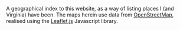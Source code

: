 A geographical index to this website, as a way of listing places
I (and Virginia) have been. The maps herein use data from
[OpenStreetMap](https://www.openstreetmap.org/), realised using the
[Leaflet.js](https://leafletjs.com/) Javascript library.

<script src="https://unpkg.com/leaflet@1.5.1/dist/leaflet.js"
          integrity="sha512-GffPMF3RvMeYyc1LWMHtK8EbPv0iNZ8/oTtHPx9/cc2ILxQ+u905qIwdpULaqDkyBKgOaB57QTMg7ztg8Jm2Og=="
          crossorigin=""></script>    <div id="map" class="map"></div>
  <script>
    var map = L.map('map').setView([-5.214,-14.062],1);
    L.tileLayer( 'https://{s}.tile.openstreetmap.org/{z}/{x}/{y}.png', {
       attribution: '&copy; <a href="https://www.openstreetmap.org/copyright">OpenStreetMap</a> contributors',
       detectRetina:true
    }).addTo(map);
    var marker = L.marker( [-44.9416876,168.8358624]).addTo( map);
  marker.bindPopup('Arrowtown');
  var marker = L.marker( [-44.9923868,168.938739]).addTo( map);
  marker.bindPopup('Cardrona Pass');
  var marker = L.marker( [-44.8959434,168.0807425]).addTo( map);
  marker.bindPopup('Cascade Creek');
  var marker = L.marker( [-46.6614691,169.1081446]).addTo( map);
  marker.bindPopup('Curio Bay');
  var marker = L.marker( [-45.8787605,170.5027976]).addTo( map);
  marker.bindPopup('Dunedin');
  var marker = L.marker( [-43.4644799,170.0175878]).addTo( map);
  marker.bindPopup('Fox Glacier');
  var marker = L.marker( [-43.3873293,170.1832884]).addTo( map);
  marker.bindPopup('Franz Josef Glacier');
  var marker = L.marker( [-44.1,169.35]).addTo( map);
  marker.bindPopup('Haast Pass');
  var marker = L.marker( [-43.715752,169.225502]).addTo( map);
  marker.bindPopup('Knights Point');
  var marker = L.marker( [-43.2300399,171.7159871]).addTo( map);
  marker.bindPopup('Kura Tawhiti');
  var marker = L.marker( [-37.8108803,175.7764607]).addTo( map);
  marker.bindPopup('Matamata');
  var marker = L.marker( [-44.6414024,167.8973801]).addTo( map);
  marker.bindPopup('Milford Sound');
  var marker = L.marker( [-44.8172888,167.7847842]).addTo( map);
  marker.bindPopup('Mirror Lake');
  var marker = L.marker( [-36.8812605,174.7493313]).addTo( map);
  marker.bindPopup('Mount Eden Auckland');
  var marker = L.marker( [-36.8327358,174.4243151]).addTo( map);
  marker.bindPopup('Muriwai Gannet Colony');
  var marker = L.marker( [-46.4452711,169.8092228]).addTo( map);
  marker.bindPopup('Nugget Point');
  var marker = L.marker( [-45.8666667,170.6666667]).addTo( map);
  marker.bindPopup('Otago Peninsula');
  var marker = L.marker( [-46.6491468,169.1171787]).addTo( map);
  marker.bindPopup('Porpoise Bay');
  var marker = L.marker( [-42.1084146,171.3363126]).addTo( map);
  marker.bindPopup('Punakaiki');
  var marker = L.marker( [-44.696992,169.161698]).addTo( map);
  marker.bindPopup('Puzzling World');
  var marker = L.marker( [-43.7594038,169.1494901]).addTo( map);
  marker.bindPopup('Ship Creek');
  var marker = L.marker( [-46.9580693,167.8078432]).addTo( map);
  marker.bindPopup('Stewart Island');
  var marker = L.marker( [-45.7828398,170.7332869]).addTo( map);
  marker.bindPopup('Taiaroa Head');
  var marker = L.marker( [-46.5849372,169.4188534]).addTo( map);
  marker.bindPopup('Tautuku Estuary');
  var marker = L.marker( [-38.163513,176.250529]).addTo( map);
  marker.bindPopup('Te Puia');
  var marker = L.marker( [-44.7214297,167.9508305]).addTo( map);
  marker.bindPopup('The Chasm');
  var marker = L.marker( [-46.9318318,168.1253399]).addTo( map);
  marker.bindPopup('Ulva Island');
  var marker = L.marker( [-38.2615305,175.1145451]).addTo( map);
  marker.bindPopup('Waitomo');
  var marker = L.marker( [-36.6012403,174.8893617]).addTo( map);
  marker.bindPopup('Tiritiri Matangi Island');
  var marker = L.marker( [-39.0660659,175.6668381]).addTo( map);
  marker.bindPopup('Tongariro Alpine Crossing');
  var marker = L.marker( [-39.1673353,175.4807568]).addTo( map);
  marker.bindPopup('Discovery Lodge Tongariro');
  var marker = L.marker( [-38.285254,176.386259]).addTo( map);
  marker.bindPopup('Waimangu Volcanic Valley');
  var marker = L.marker( [-37.522567,177.1796793]).addTo( map);
  marker.bindPopup('White Island');
  var marker = L.marker( [-37.9497833,177.0019723]).addTo( map);
  marker.bindPopup('White Island Rendezvous Motel');
  var marker = L.marker( [-36.8287083,175.7906293]).addTo( map);
  marker.bindPopup('Cathedral Cove');
  var marker = L.marker( [-37.90852,175.329699]).addTo( map);
  marker.bindPopup('Tree Church');
  var marker = L.marker( [-38.260783,175.1035985]).addTo( map);
  marker.bindPopup('Waitomo Glowworm Caves');
  var marker = L.marker( [-38.2680529,175.0785166]).addTo( map);
  marker.bindPopup('Ruakuri Cave');
  var marker = L.marker( [-38.260658,175.110435]).addTo( map);
  marker.bindPopup('Waitomo Caves Guest Lodge');
  var marker = L.marker( [-38.260398,175.110483]).addTo( map);
  marker.bindPopup('HUHU Cafe');
  var marker = L.marker( [-37.8720905,175.6829096]).addTo( map);
  marker.bindPopup('Shires Rests Rest');
  var marker = L.marker( [-37.8577046,175.6807567]).addTo( map);
  marker.bindPopup('Hobbiton Village');
  var marker = L.marker( [-38.133542,176.250697]).addTo( map);
  marker.bindPopup('Regent of Rotorua');
  var marker = L.marker( [-38.358256,176.3689844]).addTo( map);
  marker.bindPopup('Wai-O-Tapu');
  var marker = L.marker( [-41.2794019,174.7746699]).addTo( map);
  marker.bindPopup('Bolton Hotel Wellington');
  var marker = L.marker( [-41.305862,174.8234761]).addTo( map);
  marker.bindPopup('Weta Workshop');
  var marker = L.marker( [-41.2901575,174.7534936]).addTo( map);
  marker.bindPopup('ZEALANDIA Ecosanctuary');
  var marker = L.marker( [-41.2823079,174.7674514]).addTo( map);
  marker.bindPopup('Wellington Botanic Garden');
  var marker = L.marker( [-41.2904563,174.7820894]).addTo( map);
  marker.bindPopup('Museum of New Zealand Te Papa Tongarewa');
  var marker = L.marker( [-36.9079483,174.6860723]).addTo( map);
  marker.bindPopup('LynnMall');
  var marker = L.marker( [-36.9468718,174.6066123]).addTo( map);
  marker.bindPopup('Arataki Visitor Centre');
  var marker = L.marker( [-36.9879115,174.4730589]).addTo( map);
  marker.bindPopup('Karekare Beach');
  var marker = L.marker( [-36.7328052,174.7535809]).addTo( map);
  marker.bindPopup('Murrays Bay Beach');
  var marker = L.marker( [-36.9128568,174.7151695]).addTo( map);
  marker.bindPopup('Blockhouse Bay Community Church');
  var marker = L.marker( [28.385233,-81.563874]).addTo( map);
  marker.bindPopup('Disneyworld');
  var marker = L.marker( [37.6359544,-112.8450248]).addTo( map);
  marker.bindPopup('Cedar Breaks');
  var marker = L.marker( [37.2982022,-113.0263005]).addTo( map);
  marker.bindPopup('Zion National Park');
  var marker = L.marker( [37.5930377,-112.1870895]).addTo( map);
  marker.bindPopup('Bryce Canyon');
  var marker = L.marker( [29.9772962,31.1324955]).addTo( map);
  marker.bindPopup('Giza Necropolis');
  var marker = L.marker( [29.9752687,31.1375674]).addTo( map);
  marker.bindPopup('Great Sphinx of Giza');
  var marker = L.marker( [51.6915836,4.98294639999995]).addTo( map);
  marker.bindPopup('Capelle');
  var marker = L.marker( [34.7720133,32.4297369]).addTo( map);
  marker.bindPopup('Paphos');
  var marker = L.marker( [36.0918486,28.0856654]).addTo( map);
  marker.bindPopup('Lindos');
  var marker = L.marker( [37.9409487,27.3414703999999]).addTo( map);
  marker.bindPopup('Ephesus');
  var marker = L.marker( [37.9528691,27.3675619000001]).addTo( map);
  marker.bindPopup('Basilica Of Saint John');
  var marker = L.marker( [37.9666667,23.7333333]).addTo( map);
  marker.bindPopup('Acropolis Athens');
  var marker = L.marker( [59.5676617,25.7810188]).addTo( map);
  marker.bindPopup('Lahemaa National Park');
  var marker = L.marker( [59.4707697,25.6371589]).addTo( map);
  marker.bindPopup('Viru Bog');
  var marker = L.marker( [59.8863041,29.9085976]).addTo( map);
  marker.bindPopup('Peterhof');
  var marker = L.marker( [59.9398317,30.3145597]).addTo( map);
  marker.bindPopup('State Hermitage Museum');
  var marker = L.marker( [59.9401,30.3289]).addTo( map);
  marker.bindPopup('Church of the Spilled Blood');
  var marker = L.marker( [54.4390642,13.5747259]).addTo( map);
  marker.bindPopup('Prora');
  var marker = L.marker( [56.1991809,10.6738776]).addTo( map);
  marker.bindPopup('Fregatten Jylland');
  var marker = L.marker( [37.7394207,-25.6686725]).addTo( map);
  marker.bindPopup('Ponta Delgada');
  var marker = L.marker( [38.5348447,-28.6299812]).addTo( map);
  marker.bindPopup('Horta');
  var marker = L.marker( [32.6669328,-16.9240554]).addTo( map);
  marker.bindPopup('Funchal');
  var marker = L.marker( [28.1235459,-15.4362573999999]).addTo( map);
  marker.bindPopup('Las Palmas de Gran Canaria');
  var marker = L.marker( [38.7222524,-9.13933659999998]).addTo( map);
  marker.bindPopup('Lisbon');
  var marker = L.marker( [42.2405989,-8.72072679999997]).addTo( map);
  marker.bindPopup('Vigo');
  var marker = L.marker( [50.9412784,6.95828140000003]).addTo( map);
  marker.bindPopup('Cologne Cathedral');
  var marker = L.marker( [50.3569429,7.58899589999999]).addTo( map);
  marker.bindPopup('Koblenz');
  var marker = L.marker( [49.9821443,7.93011239999998]).addTo( map);
  marker.bindPopup('Rudesheim');
  var marker = L.marker( [50.5418199,7.11977000000002]).addTo( map);
  marker.bindPopup('Ahrweiler');
  var marker = L.marker( [51.0028656,5.70723899999996]).addTo( map);
  marker.bindPopup('Maasmechelen Village');
  var marker = L.marker( [36.5270612,-6.28859620000003]).addTo( map);
  marker.bindPopup('Cadiz');
  var marker = L.marker( [39.6249838,19.9223461]).addTo( map);
  marker.bindPopup('Corfu');
  var marker = L.marker( [42.6506606,18.0944238]).addTo( map);
  marker.bindPopup('Dubrovnik');
  var marker = L.marker( [36.140751,-5.35358500000007]).addTo( map);
  marker.bindPopup('Gibraltar');
  var marker = L.marker( [35.888093,14.4068357]).addTo( map);
  marker.bindPopup('Mdina');
  var marker = L.marker( [35.9148964,14.4441529000001]).addTo( map);
  marker.bindPopup('Palazzo Parisio');
  var marker = L.marker( [37.751005,14.9934349]).addTo( map);
  marker.bindPopup('Mount Etna');
  var marker = L.marker( [45.4408474,12.3155151]).addTo( map);
  marker.bindPopup('Venice');
  var marker = L.marker( [41.4144948,2.15269450000005]).addTo( map);
  marker.bindPopup('Park Guell');
  var marker = L.marker( [41.4036299,2.17435580000006]).addTo( map);
  marker.bindPopup('Sagrada Familia');
  var marker = L.marker( [36.252034,-5.9667359]).addTo( map);
  marker.bindPopup('Vejer de la Frontera');
  var marker = L.marker( [36.1886033,-6.0321884]).addTo( map);
  marker.bindPopup('Cape Trafalgar');
  var marker = L.marker( [39.2238411,9.12166130000003]).addTo( map);
  marker.bindPopup('Cagliari');
  var marker = L.marker( [35.8893874,-5.32134550000001]).addTo( map);
  marker.bindPopup('Ceuta');
  var marker = L.marker( [42.7781867,10.1927389]).addTo( map);
  marker.bindPopup('Elba');
  var marker = L.marker( [38.1937335,15.5542057]).addTo( map);
  marker.bindPopup('Messina');
  var marker = L.marker( [44.1024504,9.8240826]).addTo( map);
  marker.bindPopup('La Spezia');
  var marker = L.marker( [40.8061435,14.3473721]).addTo( map);
  marker.bindPopup('Herculaneum');
  var marker = L.marker( [43.529742,5.44742700000006]).addTo( map);
  marker.bindPopup('Aix en Provence');
  var marker = L.marker( [52.0013998,4.36695169999996]).addTo( map);
  marker.bindPopup('Royal Delft');
  var marker = L.marker( [59.931685,30.295709]).addTo( map);
  marker.bindPopup('Pushkin Art Gallery');
  var marker = L.marker( [59.9347205,30.3428812]).addTo( map);
  marker.bindPopup('Faberge Museum');
  var marker = L.marker( [59.716123,30.3956531]).addTo( map);
  marker.bindPopup('Catherine Palace');
  var marker = L.marker( [59.933905,30.3064850000001]).addTo( map);
  marker.bindPopup('St. Isaacs Cathedrals Cathedral');
  var marker = L.marker( [59.4425579,24.7495473]).addTo( map);
  marker.bindPopup('Paks Margareeta');
  var marker = L.marker( [54.170342,12.0784438000001]).addTo( map);
  marker.bindPopup('Warnemunde');
  var marker = L.marker( [49.0753898,1.53370219999999]).addTo( map);
  marker.bindPopup('Fondation Monet in Giverny');
  var marker = L.marker( [1.2948829,103.8544791]).addTo( map);
  marker.bindPopup('Raffles Hotel');
  var marker = L.marker( [1.2858085,103.8460908]).addTo( map);
  marker.bindPopup('ParkRoyal on Pickering');
  var marker = L.marker( [1.2815683,103.8636132]).addTo( map);
  marker.bindPopup('Gardens by the Bay');
  var marker = L.marker( [35.661273,128.960278]).addTo( map);
  marker.bindPopup('Unmunsa');
  var marker = L.marker( [35.0967055,129.0304885]).addTo( map);
  marker.bindPopup('Jagalchi Market');
  var marker = L.marker( [35.1012187,129.032321]).addTo( map);
  marker.bindPopup('Busan Tower');
  var marker = L.marker( [35.1569665,129.0560965]).addTo( map);
  marker.bindPopup('Lotte Department Store Busan');
  var marker = L.marker( [37.2584488,127.1170034]).addTo( map);
  marker.bindPopup('Korean Folk Village');
  var marker = L.marker( [36.51715,127.816779]).addTo( map);
  marker.bindPopup('Songnisan National Park');
  var marker = L.marker( [35.8577179,128.6253193]).addTo( map);
  marker.bindPopup('Daegu Grand Hotel');
  var marker = L.marker( [37.3613089,126.9388145]).addTo( map);
  marker.bindPopup('Sanbon-ro');
  var marker = L.marker( [35.8346828,129.2190631]).addTo( map);
  marker.bindPopup('Cheomseongdae');
  var marker = L.marker( [35.8387356,129.2103867]).addTo( map);
  marker.bindPopup('Cheonmachong');
  var marker = L.marker( [35.7900971,129.3320924]).addTo( map);
  marker.bindPopup('Bulguksa');
  var marker = L.marker( [35.8446642,129.285081]).addTo( map);
  marker.bindPopup('Commodore Hotel Gyeongju');
  var marker = L.marker( [35.8293965,129.2279056]).addTo( map);
  marker.bindPopup('Gyeongju National Museum');
  var marker = L.marker( [35.7950858,129.3496981]).addTo( map);
  marker.bindPopup('Seokguram');
  var marker = L.marker( [35.4912073,129.4453872]).addTo( map);
  marker.bindPopup('Daewang-Am');
  var marker = L.marker( [35.985168,129.5577999]).addTo( map);
  marker.bindPopup('Guryongpo');
  var marker = L.marker( [36.0767825,129.5677374]).addTo( map);
  marker.bindPopup('Homigot Sunrise Square');
  var marker = L.marker( [35.845475,129.2163083]).addTo( map);
  marker.bindPopup('Gyeongju Seongdong Market');
  var marker = L.marker( [37.5730642,126.9833239]).addTo( map);
  marker.bindPopup('Aventree Hotel');
  var marker = L.marker( [37.5238506,126.9804702]).addTo( map);
  marker.bindPopup('National Museum of Korea');
  var marker = L.marker( [37.5511694,126.9882266]).addTo( map);
  marker.bindPopup('Seoul Tower');
  var marker = L.marker( [37.5793982,126.9910617]).addTo( map);
  marker.bindPopup('Changdeokgung Palace');
  var marker = L.marker( [37.5701527,126.9993404]).addTo( map);
  marker.bindPopup('Gwangjang Market');
  var marker = L.marker( [37.5707717,126.9835203]).addTo( map);
  marker.bindPopup('Jongno Tower');
  var marker = L.marker( [1.373333,32.2902750000001]).addTo( map);
  marker.bindPopup('Uganda');
  var marker = L.marker( [52.25889,1.62671499999999]).addTo( map);
  marker.bindPopup('Dunwich Heath');
  var marker = L.marker( [52.0944505,1.3407962]).addTo( map);
  marker.bindPopup('Sutton Hoo');
  var marker = L.marker( [53.0903012,-1.48666930000002]).addTo( map);
  marker.bindPopup('Crich Tramway Museum');
  var marker = L.marker( [53.24997,-1.9251782]).addTo( map);
  marker.bindPopup('Pooles Caverns Cavern');
  var marker = L.marker( [52.4227875,-1.56006709999997]).addTo( map);
  marker.bindPopup('Allesley Hotel');
  var marker = L.marker( [50.768035,0.290472000000022]).addTo( map);
  marker.bindPopup('Eastbourne');
  var marker = L.marker( [50.8702576,0.3456218]).addTo( map);
  marker.bindPopup('Herstmonceux Observatory');
  var marker = L.marker( [54.354267,-3.00028999999995]).addTo( map);
  marker.bindPopup('Grizedale Forest');
  var marker = L.marker( [54.4488337,-2.98199950000003]).addTo( map);
  marker.bindPopup('Rydal Mount');
  var marker = L.marker( [54.602824,-3.09840199999996]).addTo( map);
  marker.bindPopup('Castlerigg Stone Circle');
  var marker = L.marker( [51.6442753,0.050617099999954]).addTo( map);
  marker.bindPopup('Loughton Baptist Church');
  var marker = L.marker( [54.343243,-3.07162659999995]).addTo( map);
  marker.bindPopup('Coniston Water');
  var marker = L.marker( [51.3318849,0.0287677000000031]).addTo( map);
  marker.bindPopup('Biggin Hill');
  var marker = L.marker( [52.826846,0.65781579999998]).addTo( map);
  marker.bindPopup('Houghton Hall');
  var marker = L.marker( [51.2797971,1.08279979999998]).addTo( map);
  marker.bindPopup('Canterbury Cathedral');
  var marker = L.marker( [51.2489896,0.630464899999993]).addTo( map);
  marker.bindPopup('Leeds Castle');
  var marker = L.marker( [51.128771,1.32339100000002]).addTo( map);
  marker.bindPopup('Dover Castle');
  var marker = L.marker( [51.1344689,1.35730280000007]).addTo( map);
  marker.bindPopup('White Cliffs of Dover');
  var marker = L.marker( [52.8296856,0.512488899999994]).addTo( map);
  marker.bindPopup('Sandringham');
  var marker = L.marker( [52.8710396,0.94048650000002]).addTo( map);
  marker.bindPopup('Thursford Collection');
  var marker = L.marker( [52.811731,1.23164700000007]).addTo( map);
  marker.bindPopup('Blickling Estate');
  var marker = L.marker( [52.949851,0.803676999999993]).addTo( map);
  marker.bindPopup('Holkham Hall');
  var marker = L.marker( [52.9144158,1.27724820000003]).addTo( map);
  marker.bindPopup('Felbrigg Hall');
  var marker = L.marker( [52.8959389,0.875399099999981]).addTo( map);
  marker.bindPopup('Little Walsingham');
  var marker = L.marker( [52.9666526,0.961510299999986]).addTo( map);
  marker.bindPopup('Blakeney Point');
  var marker = L.marker( [52.742053,0.409890000000019]).addTo( map);
  marker.bindPopup('Caithness Crystal Kings Lynn');
  var marker = L.marker( [51.4638338,-0.650027499999965]).addTo( map);
  marker.bindPopup('Legoland Windsor');
  var marker = L.marker( [51.483894,-0.604402700000037]).addTo( map);
  marker.bindPopup('Windsor Castle');
  var marker = L.marker( [51.4261436,-0.595096499999954]).addTo( map);
  marker.bindPopup('The Savill Garden');
  var marker = L.marker( [55.6691551,-1.80089450000003]).addTo( map);
  marker.bindPopup('Lindisfarne Abbey');
  var marker = L.marker( [50.750372,-1.26943099999994]).addTo( map);
  marker.bindPopup('Osborne House');
  var marker = L.marker( [50.65246,-1.42704800000001]).addTo( map);
  marker.bindPopup('Mottistone Manor');
  var marker = L.marker( [50.6626024,-1.58983950000004]).addTo( map);
  marker.bindPopup('The Needles');
  var marker = L.marker( [50.5895122,-1.22664810000003]).addTo( map);
  marker.bindPopup('Ventnor Botanic Garden');
  var marker = L.marker( [50.6730117,-1.15274539999996]).addTo( map);
  marker.bindPopup('Brading Roman Villa');
  var marker = L.marker( [50.659197,-1.14275900000007]).addTo( map);
  marker.bindPopup('Dinosaur Isle');
  var marker = L.marker( [50.7105509,-1.14075790000004]).addTo( map);
  marker.bindPopup('Waltzing Waters');
  var marker = L.marker( [53.9605467,-1.09636599999999]).addTo( map);
  marker.bindPopup('National Railway Museum York');
  var marker = L.marker( [53.9623292,-1.08192050000002]).addTo( map);
  marker.bindPopup('York Minster');
  var marker = L.marker( [53.1137985,-1.55287279999993]).addTo( map);
  marker.bindPopup('Willersley Castle');
  var marker = L.marker( [53.1126478,-1.5619236]).addTo( map);
  marker.bindPopup('Masson Mills');
  var marker = L.marker( [53.2275433,-1.61142740000003]).addTo( map);
  marker.bindPopup('Chatsworth House');
  var marker = L.marker( [52.9593247,-1.53696160000004]).addTo( map);
  marker.bindPopup('Kedleston Hall');
  var marker = L.marker( [53.193965,-1.64959299999998]).addTo( map);
  marker.bindPopup('Haddon Hall');
  var marker = L.marker( [53.129376,-2.16230599999994]).addTo( map);
  marker.bindPopup('Biddulph Grange Garden');
  var marker = L.marker( [53.1271607,-2.25174659999993]).addTo( map);
  marker.bindPopup('Little Moreton Hall');
  var marker = L.marker( [55.525063,-5.07310860000007]).addTo( map);
  marker.bindPopup('Holy Isle');
  var marker = L.marker( [52.254867,0.103711999999973]).addTo( map);
  marker.bindPopup('Histon');
  var marker = L.marker( [52.5238629,-0.39647089999994]).addTo( map);
  marker.bindPopup('Elton Hall');
  var marker = L.marker( [51.7999835,-2.55191690000004]).addTo( map);
  marker.bindPopup('Forest of Dean');
  var marker = L.marker( [51.8463095,-2.64627940000003]).addTo( map);
  marker.bindPopup('Symonds Yat');
  var marker = L.marker( [51.771064,-2.614327]).addTo( map);
  marker.bindPopup('Clearwell Caves');
  var marker = L.marker( [51.8270628,-3.10269010000002]).addTo( map);
  marker.bindPopup('Monmouth and Brecon canal');
  var marker = L.marker( [52.6221139,1.30915329999993]).addTo( map);
  marker.bindPopup('Carrow Road');
  var marker = L.marker( [52.6287796,1.29631900000004]).addTo( map);
  marker.bindPopup('Norwich Castle');
  var marker = L.marker( [52.6301269,1.29514549999999]).addTo( map);
  marker.bindPopup('Bridewell Museum');
  var marker = L.marker( [52.6307068,1.29248080000002]).addTo( map);
  marker.bindPopup('Strangers Hall Hall');
  var marker = L.marker( [52.6318974,1.30118259999995]).addTo( map);
  marker.bindPopup('Norwich Cathedral');
  var marker = L.marker( [52.63112,1.29571169999997]).addTo( map);
  marker.bindPopup('St. Andrews Hall Norwich');
  var marker = L.marker( [52.4443634,1.43344769999999]).addTo( map);
  marker.bindPopup('Quiet Waters');
  var marker = L.marker( [52.2365077,0.244010300000014]).addTo( map);
  marker.bindPopup('Anglesey Abbey');
  var marker = L.marker( [51.848186,1.26773600000001]).addTo( map);
  marker.bindPopup('Walton-on-the-Naze');
  var marker = L.marker( [52.255324,0.102640500000007]).addTo( map);
  marker.bindPopup('St Andrews Church Histon');
  var marker = L.marker( [52.1247757,-0.886416999999938]).addTo( map);
  marker.bindPopup('Grand Union Canal');
  var marker = L.marker( [51.178882,-1.82621500000005]).addTo( map);
  marker.bindPopup('Stonehenge');
  var marker = L.marker( [51.1886251,-2.2630077]).addTo( map);
  marker.bindPopup('Longleat');
  var marker = L.marker( [51.4289196,-1.85489080000002]).addTo( map);
  marker.bindPopup('Avebury Stone Circle');
  var marker = L.marker( [52.4620037,-0.556600099999969]).addTo( map);
  marker.bindPopup('Lyveden New Bield');
  var marker = L.marker( [52.5269435,0.278716199999963]).addTo( map);
  marker.bindPopup('WWT Welney');
  var marker = L.marker( [50.685705,-3.23926000000006]).addTo( map);
  marker.bindPopup('Sidholme Hotel');
  var marker = L.marker( [50.7912881,-3.45788779999998]).addTo( map);
  marker.bindPopup('Killerton House');
  var marker = L.marker( [50.664164,-3.31032800000003]).addTo( map);
  marker.bindPopup('Bicton Gardens');
  var marker = L.marker( [50.630998,-3.32021399999996]).addTo( map);
  marker.bindPopup('Budleigh Salterton');
  var marker = L.marker( [50.8428677,-2.91116]).addTo( map);
  marker.bindPopup('Forde Abbey');
  var marker = L.marker( [50.7050832,-3.06779470000004]).addTo( map);
  marker.bindPopup('Seaton Tramway');
  var marker = L.marker( [50.3818977,-3.587805]).addTo( map);
  marker.bindPopup('National Trust - Greenway');
  var marker = L.marker( [50.4677195,-3.50265460000003]).addTo( map);
  marker.bindPopup('Kents Cavern Prehistoric Caves');
  var marker = L.marker( [50.482835,-3.52076599999998]).addTo( map);
  marker.bindPopup('Babbacombe Model Village');
  var marker = L.marker( [52.190746,-1.73192300000005]).addTo( map);
  marker.bindPopup('Anne Hathaways cottages cottage');
  var marker = L.marker( [52.3482086,-1.59210729999995]).addTo( map);
  marker.bindPopup('Kenilworth Castle');
  var marker = L.marker( [52.3479118,-1.74669740000002]).addTo( map);
  marker.bindPopup('Packwood House');
  var marker = L.marker( [52.3409501,-1.70852020000007]).addTo( map);
  marker.bindPopup('Baddesley Clinton');
  var marker = L.marker( [52.1945983,-1.70488150000006]).addTo( map);
  marker.bindPopup('Stratford-upon-Avon Baptist Church');
  var marker = L.marker( [52.2436808,-1.87931930000002]).addTo( map);
  marker.bindPopup('Coughton Court');
  var marker = L.marker( [52.198,-1.89599999999996]).addTo( map);
  marker.bindPopup('Ragley Hall');
  var marker = L.marker( [52.3343426,0.22426710000002]).addTo( map);
  marker.bindPopup('Stretham Old Engine');
  var marker = L.marker( [52.4768698,0.676311599999963]).addTo( map);
  marker.bindPopup('Grimes Gravess Graves');
  var marker = L.marker( [52.4983844,0.988335300000017]).addTo( map);
  marker.bindPopup('Peter Beales Roses');
  var marker = L.marker( [52.58854,0.605031000000054]).addTo( map);
  marker.bindPopup('Gooderstone Water Gardens');
  var marker = L.marker( [52.5810368,0.570369199999959]).addTo( map);
  marker.bindPopup('Oxburgh Hall');
  var marker = L.marker( [52.4462819,1.02538400000003]).addTo( map);
  marker.bindPopup('Banham Zoo');
  var marker = L.marker( [52.4129961,0.750547900000015]).addTo( map);
  marker.bindPopup('Dads Army Museum');
  var marker = L.marker( [51.1137696,1.3145346]).addTo( map);
  marker.bindPopup('Dover Cruise Terminal 1');
  var marker = L.marker( [50.9266979,-1.32329019999997]).addTo( map);
  marker.bindPopup('Holiday Inn Express Southampton');
  var marker = L.marker( [51.0398988,-1.53324350000003]).addTo( map);
  marker.bindPopup('Mottisfont');
  var marker = L.marker( [51.381072,-2.35961900000007]).addTo( map);
  marker.bindPopup('The Roman Baths');
  var marker = L.marker( [51.384053,-2.36298599999998]).addTo( map);
  marker.bindPopup('The Jane Austen Centre');
  var marker = L.marker( [51.3866274,-2.36708499999997]).addTo( map);
  marker.bindPopup('The Royal Crescent');
  var marker = L.marker( [51.395142,-2.32059100000004]).addTo( map);
  marker.bindPopup('Bathampton');
  var marker = L.marker( [51.4801143,-2.37320769999997]).addTo( map);
  marker.bindPopup('Dyrham Park');
  var marker = L.marker( [53.0225742,-1.41421300000002]).addTo( map);
  marker.bindPopup('Denby Pottery Village');
  var marker = L.marker( [53.121576,-1.562861]).addTo( map);
  marker.bindPopup('Matlock Bath');
  var marker = L.marker( [53.1088642,-1.5554783]).addTo( map);
  marker.bindPopup('Cromford Mill');
  var marker = L.marker( [52.2049386,0.104233399999998]).addTo( map);
  marker.bindPopup('Robinson College');
  var marker = L.marker( [52.638278,1.55064300000004]).addTo( map);
  marker.bindPopup('Acle');
  var marker = L.marker( [52.687429,1.52051200000005]).addTo( map);
  marker.bindPopup('St. Benets Abbeys Abbey');
  var marker = L.marker( [52.7176517,1.50785680000001]).addTo( map);
  marker.bindPopup('Toad Hole Cottage Museum');
  var marker = L.marker( [52.638172,1.594877]).addTo( map);
  marker.bindPopup('Stokesby');
  var marker = L.marker( [52.6424935,-0.452531300000032]).addTo( map);
  marker.bindPopup('Burghley House');
  var marker = L.marker( [54.188739,-2.98260900000002]).addTo( map);
  marker.bindPopup('Holker Hall');
  var marker = L.marker( [54.3517112,-2.97057150000001]).addTo( map);
  marker.bindPopup('Hill Top Beatrix Potter House');
  var marker = L.marker( [54.2783179,-2.95591239999999]).addTo( map);
  marker.bindPopup('Lakes Aquarium');
  var marker = L.marker( [54.364703,-2.91962699999999]).addTo( map);
  marker.bindPopup('Bowness-on-Windermere');
  var marker = L.marker( [54.2587173,-2.9891394]).addTo( map);
  marker.bindPopup('Lakeland Motor Museum');
  var marker = L.marker( [54.1682664,-3.16338389999999]).addTo( map);
  marker.bindPopup('South Lakes Safari Zoo');
  var marker = L.marker( [54.18636,-3.10197600000004]).addTo( map);
  marker.bindPopup('Swarthmoor Hall');
  var marker = L.marker( [50.822998,-1.45364510000002]).addTo( map);
  marker.bindPopup('National Motor Museum, Beaulieu');
  var marker = L.marker( [51.28442,-2.81935199999998]).addTo( map);
  marker.bindPopup('Axbridge');
  var marker = L.marker( [51.2819341,-2.76574640000001]).addTo( map);
  marker.bindPopup('Goughs Caves Cave');
  var marker = L.marker( [51.2260953,-2.67265380000003]).addTo( map);
  marker.bindPopup('Wookey Hole Caves');
  var marker = L.marker( [50.800531,-1.10946590000003]).addTo( map);
  marker.bindPopup('Portsmouth Historic Dockyard');
  var marker = L.marker( [50.994361,-1.03771299999994]).addTo( map);
  marker.bindPopup('East Meon');
  var marker = L.marker( [51.0436058,-1.15070909999997]).addTo( map);
  marker.bindPopup('National Trust - Hinton Ampner');
  var marker = L.marker( [51.133093,-0.98900500000002]).addTo( map);
  marker.bindPopup('Jane Austens House Museums House Museum');
  var marker = L.marker( [51.0606892,-1.31315380000001]).addTo( map);
  marker.bindPopup('Winchester Cathedral');
  var marker = L.marker( [51.059373,-1.26533599999993]).addTo( map);
  marker.bindPopup('Winchester Science Museum');
  var marker = L.marker( [50.9910678,-1.28335849999996]).addTo( map);
  marker.bindPopup('Marwell Zoo');
  var marker = L.marker( [50.9524027,-0.891257600000017]).addTo( map);
  marker.bindPopup('Uppark House and Garden - National Trust');
  var marker = L.marker( [50.9430336,-0.977458699999943]).addTo( map);
  marker.bindPopup('Butser Ancient Farm');
  var marker = L.marker( [52.9349242,0.483348599999999]).addTo( map);
  marker.bindPopup('Hunstanton Sea Life');
  var marker = L.marker( [52.190801,-1.69950700000004]).addTo( map);
  marker.bindPopup('Swans Nest Hotels Nest Hotel');
  var marker = L.marker( [52.1895188,-1.70009709999999]).addTo( map);
  marker.bindPopup('Stratford Butterfly Farm');
  var marker = L.marker( [52.1914881,-1.70467610000003]).addTo( map);
  marker.bindPopup('The Fourteas');
  var marker = L.marker( [52.1931177,-1.70702819999997]).addTo( map);
  marker.bindPopup('Stratford MAD museum');
  var marker = L.marker( [50.903796,-1.27746500000001]).addTo( map);
  marker.bindPopup('Manor Farm Soton');
  var marker = L.marker( [51.6903287,-0.418059800000037]).addTo( map);
  marker.bindPopup('Warner Bros. Studio Tour London');
  var marker = L.marker( [51.002266,0.543548999999985]).addTo( map);
  marker.bindPopup('Bodiam Castle');
  var marker = L.marker( [50.9893081,0.379480699999931]).addTo( map);
  marker.bindPopup('Batemanss');
  var marker = L.marker( [51.1153408,0.582359099999962]).addTo( map);
  marker.bindPopup('Sissinghurst Castle Gardens');
  var marker = L.marker( [51.1182756,0.188899200000037]).addTo( map);
  marker.bindPopup('Groombridge Place');
  var marker = L.marker( [51.0928332,0.408233600000017]).addTo( map);
  marker.bindPopup('Scotney Castle - National Trust');
  var marker = L.marker( [51.113801,0.472084999999993]).addTo( map);
  marker.bindPopup('Goudhurst Inn');
  var marker = L.marker( [51.1085454,0.43996930000003]).addTo( map);
  marker.bindPopup('Green Cross Inn');
  var marker = L.marker( [51.1475239,0.328106899999966]).addTo( map);
  marker.bindPopup('Pembury Baptist Church');
  var marker = L.marker( [52.435578,1.65292590000001]).addTo( map);
  marker.bindPopup('Mutford');
  var marker = L.marker( [52.6003335,1.73648760000003]).addTo( map);
  marker.bindPopup('SEA LIFE Great Yarmouth');
  var marker = L.marker( [52.6017183,1.73130149999997]).addTo( map);
  marker.bindPopup('Time and Tide Museum of Great Yarmouth Life');
  var marker = L.marker( [52.4140061,1.70075250000002]).addTo( map);
  marker.bindPopup('Africa Alive!');
  var marker = L.marker( [52.0207851,0.220600999999988]).addTo( map);
  marker.bindPopup('Audley End House and Gardens');
  var marker = L.marker( [54.60807,-5.90997240000002]).addTo( map);
  marker.bindPopup('Titanic Belfast');
  var marker = L.marker( [51.898,-8.47399999999993]).addTo( map);
  marker.bindPopup('English Market Cork');
  var marker = L.marker( [53.3398848,-6.25334780000003]).addTo( map);
  marker.bindPopup('National Museum of Ireland - Natural History Museum');
  var marker = L.marker( [57.9818445,-3.94549729999994]).addTo( map);
  marker.bindPopup('Dunrobin Castle');
  var marker = L.marker( [49.4541677,-2.54970690000005]).addTo( map);
  marker.bindPopup('Saint Peter Port');
  var marker = L.marker( [56.6227813,-6.07230040000002]).addTo( map);
  marker.bindPopup('Tobermory');
  var marker = L.marker( [59.0014988,-3.2297777]).addTo( map);
  marker.bindPopup('Ring of Brodgar');
  var marker = L.marker( [59.0487479,-3.34170940000001]).addTo( map);
  marker.bindPopup('Skara Brae Prehistoric Village');
  var marker = L.marker( [57.4484436,-6.59006410000006]).addTo( map);
  marker.bindPopup('Dunvegan Castle');
  var marker = L.marker( [57.4321147,-6.57292649999999]).addTo( map);
  marker.bindPopup('Old School Restaurant');
  var marker = L.marker( [57.6107719,-6.17190479999999]).addTo( map);
  marker.bindPopup('Kilt Rock');
  var marker = L.marker( [57.4235356,-6.18948669999997]).addTo( map);
  marker.bindPopup('The Roses B&B');
  var marker = L.marker( [49.9465289,-6.33296369999994]).addTo( map);
  marker.bindPopup('Tresco Abbey Garden');
  var marker = L.marker( [52.6057511,1.73713529999998]).addTo( map);
  marker.bindPopup('Pirates Cove Adventure Golf');
  var marker = L.marker( [52.598591,1.73622369999998]).addTo( map);
  marker.bindPopup('Merrivale Model Village');
  var marker = L.marker( [52.5772838,1.72654060000002]).addTo( map);
  marker.bindPopup('Gorleston Baptist Church');
  var marker = L.marker( [52.5207063,1.6729186]).addTo( map);
  marker.bindPopup('Somerleyton Hall');
  var marker = L.marker( [51.9021458,0.201252000000068]).addTo( map);
  marker.bindPopup('Mountfitchet Castle');
  var marker = L.marker( [54.290612,-1.98426599999993]).addTo( map);
  marker.bindPopup('Aysgarth Falls Hotel');
  var marker = L.marker( [54.2664072,-1.74220300000002]).addTo( map);
  marker.bindPopup('Jervaulx Abbey & Tearoom');
  var marker = L.marker( [54.3018483,-2.2003555]).addTo( map);
  marker.bindPopup('Wensleydale Creamery');
  var marker = L.marker( [54.1655977,-2.44170919999999]).addTo( map);
  marker.bindPopup('White Scar Cave');
  var marker = L.marker( [54.2102334,-2.37009039999998]).addTo( map);
  marker.bindPopup('Ribblehead Viaduct');
  var marker = L.marker( [54.404127,-1.73802000000001]).addTo( map);
  marker.bindPopup('Richmond Georgian Theatre');
  var marker = L.marker( [54.304568,-2.19237899999996]).addTo( map);
  marker.bindPopup('Dales Countryside Museum');
  var marker = L.marker( [54.3221452,-1.94953510000005]).addTo( map);
  marker.bindPopup('Bolton Castle');
  var marker = L.marker( [54.284083,-1.80683920000001]).addTo( map);
  marker.bindPopup('Middleham Castle');
  var marker = L.marker( [50.7329456,-2.45591739999998]).addTo( map);
  marker.bindPopup('Charminster St Marys Churchs Church');
  var marker = L.marker( [50.622448,-2.16875000000005]).addTo( map);
  marker.bindPopup('Tyneham');
  var marker = L.marker( [50.6384021,-2.05771329999993]).addTo( map);
  marker.bindPopup('Corfe Castle');
  var marker = L.marker( [50.7094537,-2.43810150000002]).addTo( map);
  marker.bindPopup('Brewery Square Dorchester');
  var marker = L.marker( [50.7155199,-2.43286990000001]).addTo( map);
  marker.bindPopup('Dorset Teddy Bear Museum');
  var marker = L.marker( [50.714914,-2.4341167]).addTo( map);
  marker.bindPopup('The Dinosaur Museum');
  var marker = L.marker( [50.7155199,-2.43286990000001]).addTo( map);
  marker.bindPopup('Terracotta Warrior Museum');
  var marker = L.marker( [50.7150891,-2.43969149999998]).addTo( map);
  marker.bindPopup('The Tutankhamun Exhibition');
  var marker = L.marker( [50.717268,-2.44109900000001]).addTo( map);
  marker.bindPopup('Roman Town House');
  var marker = L.marker( [50.7240025,-2.44348360000004]).addTo( map);
  marker.bindPopup('The Sun Inn');
  var marker = L.marker( [50.695886,-2.46956599999999]).addTo( map);
  marker.bindPopup('Maiden Castle');
  var marker = L.marker( [50.7476283,-2.32654160000004]).addTo( map);
  marker.bindPopup('Athelhampton House and Gardens');
  var marker = L.marker( [50.6976002,-2.21715589999997]).addTo( map);
  marker.bindPopup('Monkey World - Ape Rescue Centre');
  var marker = L.marker( [50.6951871,-2.24196810000001]).addTo( map);
  marker.bindPopup('The Tank Museum');
  var marker = L.marker( [50.7314505,-2.38630349999994]).addTo( map);
  marker.bindPopup('National Trust Hardys Cottages Cottage');
  var marker = L.marker( [50.7081396,-2.41998739999997]).addTo( map);
  marker.bindPopup('Max Gate');
  var marker = L.marker( [52.49879,-0.982143700000051]).addTo( map);
  marker.bindPopup('Foxton Locks');
  var marker = L.marker( [52.5283098,-0.82443539999997]).addTo( map);
  marker.bindPopup('Nevill Arms Inn - Restaurant & Accommodation');
  var marker = L.marker( [53.3395154,-6.27147669999999]).addTo( map);
  marker.bindPopup('St Patricks Cathedrals Cathedral');
  var marker = L.marker( [53.3473053,-6.26068620000001]).addTo( map);
  marker.bindPopup('Arlington Hotel');
  var marker = L.marker( [52.2435879,0.109668800000009]).addTo( map);
  marker.bindPopup('Regus - Cambridge Vision Park');
  var marker = L.marker( [52.2222647,0.0936804000000393]).addTo( map);
  marker.bindPopup('Beefeater Travellers Rest - Cambridge');
  var marker = L.marker( [52.2515323,0.106169700000009]).addTo( map);
  marker.bindPopup('The Boot');
  var marker = L.marker( [52.2580204,0.198258200000055]).addTo( map);
  marker.bindPopup('The Bridge, Clayhithe');
  var marker = L.marker( [52.2245086,0.0940918999999667]).addTo( map);
  marker.bindPopup('Hotel Felix');
  var marker = L.marker( [52.2425867,0.0814947000000075]).addTo( map);
  marker.bindPopup('Old Crown Girton');
  var marker = L.marker( [52.2514557,0.108269800000016]).addTo( map);
  marker.bindPopup('The Phoenix Bar & Restaurant');
  var marker = L.marker( [52.3921206,-0.74614059999999]).addTo( map);
  marker.bindPopup('Trading Post Kettering');
  var marker = L.marker( [57.6486111,10.4066667]).addTo( map);
  marker.bindPopup('R&aring;jberg Mile');
  var marker = L.marker( [57.7387651,10.6337889]).addTo( map);
  marker.bindPopup('Skagen Peninsula');
  var marker = L.marker( [57.078249,9.91007289999993]).addTo( map);
  marker.bindPopup('Lindholm H&oslash;je');
  var marker = L.marker( [58.9716156,5.72625389999996]).addTo( map);
  marker.bindPopup('Gamle Stavanger');
  var marker = L.marker( [60.8607716,7.11178489999998]).addTo( map);
  marker.bindPopup('Flam');
  var marker = L.marker( [61.8350282,6.80655560000002]).addTo( map);
  marker.bindPopup('Olden');
  var marker = L.marker( [61.6660182,6.89020159999995]).addTo( map);
  marker.bindPopup('Briksdal Glacier');
  var marker = L.marker( [60.319625,5.32944699999996]).addTo( map);
  marker.bindPopup('Troldhaugen');
  var marker = L.marker( [60.7435346,7.12986550000005]).addTo( map);
  marker.bindPopup('Vatnahalsen');
  var marker = L.marker( [55.6736841,12.5681471]).addTo( map);
  marker.bindPopup('Tivoli Gardens');
  var marker = L.marker( [55.69286,12.5992828]).addTo( map);
  marker.bindPopup('The Little Mermaid');
  var marker = L.marker( [59.3280233,18.0913964]).addTo( map);
  marker.bindPopup('Vasa Museum');
  var marker = L.marker( [62.4899605,5.96737389999998]).addTo( map);
  marker.bindPopup('Alnes Fyr');
  var marker = L.marker( [62.4986567,6.05023970000002]).addTo( map);
  marker.bindPopup('Giske Church');
  var marker = L.marker( [62.4722284,6.1494821]).addTo( map);
  marker.bindPopup('Alesund');
  var marker = L.marker( [69.8652318,23.3179907]).addTo( map);
  marker.bindPopup('Sorrisniva Igloo Hotel');
  var marker = L.marker( [69.9651409,23.2669722000001]).addTo( map);
  marker.bindPopup('Northern Lights Cathedral');
  var marker = L.marker( [68.1171948,13.5603599]).addTo( map);
  marker.bindPopup('Buksnes church');
  var marker = L.marker( [68.2444321,13.7555695]).addTo( map);
  marker.bindPopup('Lofotr Viking Museum');
  var marker = L.marker( [62.1069704,-6.72048040000004]).addTo( map);
  marker.bindPopup('Runavik');
  var marker = L.marker( [69.6492047,18.9553238999999]).addTo( map);
  marker.bindPopup('Tromso');
  var marker = L.marker( [69.6480287,18.9874922]).addTo( map);
  marker.bindPopup('Arctic Cathedral');
  var marker = L.marker( [55.9349652,12.3012724]).addTo( map);
  marker.bindPopup('Frederiksborg Castle');
  var marker = L.marker( [56.0390142,12.6211552]).addTo( map);
  marker.bindPopup('Kronborg');
  var marker = L.marker( [57.242532,10.335428]).addTo( map);
  marker.bindPopup('Voergaard Slot');
  var marker = L.marker( [57.7136405,10.550614]).addTo( map);
  marker.bindPopup('Den Tilsandede Kirke');
  var marker = L.marker( [59.324893,18.0965639]).addTo( map);
  marker.bindPopup('ABBA The Museum');
  var marker = L.marker( [65.6409144,-16.809311]).addTo( map);
  marker.bindPopup('Hverir');
  var marker = L.marker( [65.6030357,-16.9291591]).addTo( map);
  marker.bindPopup('Dimmuborgir');
  var marker = L.marker( [65.6827782,-17.5501918]).addTo( map);
  marker.bindPopup('Godafoss');
  var marker = L.marker( [64.1417149,-21.926637]).addTo( map);
  marker.bindPopup('Hallgrims Churchs Church');
  var marker = L.marker( [64.0372869,-21.401011]).addTo( map);
  marker.bindPopup('Hellisheidi');
  var marker = L.marker( [64.2559785,-21.1310156]).addTo( map);
  marker.bindPopup('Thingvellir Visitor Center');
  var marker = L.marker( [62.5674461,7.68722000000002]).addTo( map);
  marker.bindPopup('Andalsnes');
  var marker = L.marker( [-12.0833333,132.85]).addTo( map);
  marker.bindPopup('Mount Borradaile');
  var marker = L.marker( [-17.2460689,145.6390511]).addTo( map);
  marker.bindPopup('Lake Barrine');
  var marker = L.marker( [-17.4258883,145.4865208]).addTo( map);
  marker.bindPopup('Mount Hypipamee Crater');
  var marker = L.marker( [-17.2860213,145.5739344]).addTo( map);
  marker.bindPopup('Curtain Fig Tree');
  var marker = L.marker( [-17.4955744,145.6108135]).addTo( map);
  marker.bindPopup('Millaa-Millaa Falls');
  var marker = L.marker( [-17.4938523,145.6557694]).addTo( map);
  marker.bindPopup('Ellinjaa Falls');
  var marker = L.marker( [-17.4749759,145.6565651]).addTo( map);
  marker.bindPopup('Zillie Falls');
  var marker = L.marker( [-17.2860841,145.635521]).addTo( map);
  marker.bindPopup('Chambers Wildlife Rainforest Lodges');
  var marker = L.marker( [-16.7597228,145.9738016]).addTo( map);
  marker.bindPopup('Green Island');
  var marker = L.marker( [-16.9185514,145.7780548]).addTo( map);
  marker.bindPopup('Cairns');
  var marker = L.marker( [-16.816667,145.633333]).addTo( map);
  marker.bindPopup('Kuranda');
  var marker = L.marker( [-16.2601457,145.3647323]).addTo( map);
  marker.bindPopup('Bruce Belchers Daintree River Cruisess Daintree River Cruises');
  var marker = L.marker( [-16.166456,145.412173]).addTo( map);
  marker.bindPopup('Daintree Heritage Lodge');
  var marker = L.marker( [-16.171689,145.419137]).addTo( map);
  marker.bindPopup('Cooper Creek Wilderness');
  var marker = L.marker( [-16.173092,145.4412624]).addTo( map);
  marker.bindPopup('Thornton Beach');
  var marker = L.marker( [-12.4634403,130.8456418]).addTo( map);
  marker.bindPopup('Darwin');
  var marker = L.marker( [-12.8620638,132.8120939]).addTo( map);
  marker.bindPopup('Nourlangie Rock');
  var marker = L.marker( [-12.4082056,132.9559355]).addTo( map);
  marker.bindPopup('Ubirr');
  var marker = L.marker( [-24.2506812,131.5800424]).addTo( map);
  marker.bindPopup('Kings Canyon');
  var marker = L.marker( [-25.3444277,131.0368822]).addTo( map);
  marker.bindPopup('Uluru');
  var marker = L.marker( [-25.3008333,130.7372222]).addTo( map);
  marker.bindPopup('Kata Tjuta');
  var marker = L.marker( [-18.2651052,144.5531284]).addTo( map);
  marker.bindPopup('Undara Volcanic National Park');
  var marker = L.marker( [-12.896466,132.518469]).addTo( map);
  marker.bindPopup('Yellow Waters');
  var marker = L.marker( [-14.3155851,132.42093]).addTo( map);
  marker.bindPopup('Nitmiluk Gorge');
  var marker = L.marker( [-12.670456,132.831877]).addTo( map);
  marker.bindPopup('Gagadju Crocodile Hotel');
  var marker = L.marker( [-32.7674229,116.9263651]).addTo( map);
  marker.bindPopup('Barna Mia');
  var marker = L.marker( [-28.7773715,114.6149715]).addTo( map);
  marker.bindPopup('Geraldton');
  var marker = L.marker( [-28.7061968,114.6662755]).addTo( map);
  marker.bindPopup('Greengables Lodge');
  var marker = L.marker( [-28.1621037,114.2449937]).addTo( map);
  marker.bindPopup('Hutt Lagoon');
  var marker = L.marker( [-27.7543546,114.3714731]).addTo( map);
  marker.bindPopup('Kalbarri National Park');
  var marker = L.marker( [-31.9505269,115.8604572]).addTo( map);
  marker.bindPopup('Perth');
  var marker = L.marker( [-32.0063677,115.5073002]).addTo( map);
  marker.bindPopup('Rottnest Island');
  var marker = L.marker( [-32.0518191,115.7551085]).addTo( map);
  marker.bindPopup('Fremantle');
  var marker = L.marker( [-30.6472222,115.2111111]).addTo( map);
  marker.bindPopup('The Pinnacles');
  var marker = L.marker( [-30.505162,115.0665341]).addTo( map);
  marker.bindPopup('Cervantes');
  var marker = L.marker( [-30.5072222,115.0805556]).addTo( map);
  marker.bindPopup('Lake Thetis');
  var marker = L.marker( [-25.7943082,113.7187569]).addTo( map);
  marker.bindPopup('Monkey Mia');
  var marker = L.marker( [-26.4092839,114.4625194]).addTo( map);
  marker.bindPopup('Hamelin Pool');
  var marker = L.marker( [-25.927196,113.5423745]).addTo( map);
  marker.bindPopup('Denham');
  var marker = L.marker( [-26.215,113.7736111]).addTo( map);
  marker.bindPopup('Shell Beach');
  var marker = L.marker( [-25.8370706,113.6233155]).addTo( map);
  marker.bindPopup('Francois Peron National Park');
  var marker = L.marker( [-35.0389989,116.8432987]).addTo( map);
  marker.bindPopup('Conspicuous Cliffs');
  var marker = L.marker( [-34.9780479,116.8935444]).addTo( map);
  marker.bindPopup('Valley of the Giants');
  var marker = L.marker( [-35.003558,116.7319649]).addTo( map);
  marker.bindPopup('Walpole-Nornalup inlet');
  var marker = L.marker( [35.3606255,138.7273634]).addTo( map);
  marker.bindPopup('Mount Fuji');
  var marker = L.marker( [35.2434489,139.0193538]).addTo( map);
  marker.bindPopup('Owakudani');
  var marker = L.marker( [35.2238473,138.9995576]).addTo( map);
  marker.bindPopup('Hankone Pirate Cruise');
  var marker = L.marker( [35.0019621,135.7593548]).addTo( map);
  marker.bindPopup('Karasuma Kyoto Hotel');
  var marker = L.marker( [35.7719867,140.3928501]).addTo( map);
  marker.bindPopup('Narita International Airport');
  var marker = L.marker( [35.630053,139.73349]).addTo( map);
  marker.bindPopup('Grand Prince Hotel New Takanawa');
  var marker = L.marker( [34.215951,135.584843]).addTo( map);
  marker.bindPopup('Fukuchi-In');
  var marker = L.marker( [35.0142299,135.748218]).addTo( map);
  marker.bindPopup('Nijo Castle');
  var marker = L.marker( [35.03937,135.7292431]).addTo( map);
  marker.bindPopup('Kinkaku-ji');
  var marker = L.marker( [35.0254135,135.7621246]).addTo( map);
  marker.bindPopup('Kyoto Imperial Palace');
  var marker = L.marker( [34.6913035,135.8377434]).addTo( map);
  marker.bindPopup('Todaiji Temple');
  var marker = L.marker( [34.6813804,135.8483856]).addTo( map);
  marker.bindPopup('Kasuga Taisha Shrine');
  var marker = L.marker( [35.0344943,135.7182634]).addTo( map);
  marker.bindPopup('Ryoanji');
  var marker = L.marker( [35.0270213,135.7982058]).addTo( map);
  marker.bindPopup('Higashiyama Jisho-ji');
  var marker = L.marker( [35.0268199,135.7953591]).addTo( map);
  marker.bindPopup('Philosophers Paths Path');
  var marker = L.marker( [35.005008,135.7649016]).addTo( map);
  marker.bindPopup('Nishiki Market');
  var marker = L.marker( [35.001658,135.7751316]).addTo( map);
  marker.bindPopup('Gion Corner');
  var marker = L.marker( [36.752452,139.591189]).addTo( map);
  marker.bindPopup('Tamozawa Imperial Villa');
  var marker = L.marker( [36.738597,139.5037497]).addTo( map);
  marker.bindPopup('Kegon waterfall');
  var marker = L.marker( [36.7578036,139.5993576]).addTo( map);
  marker.bindPopup('Toshugu shrine');
  var marker = L.marker( [34.7070243,135.4972786]).addTo( map);
  marker.bindPopup('New Hankyu Hotel Osaka');
  var marker = L.marker( [34.6873333,135.5259555]).addTo( map);
  marker.bindPopup('Osaka Castle');
  var marker = L.marker( [34.6545182,135.4289645]).addTo( map);
  marker.bindPopup('Osaka Aquarium Kaiyukan');
  var marker = L.marker( [34.7052509,135.4903263]).addTo( map);
  marker.bindPopup('Kuchu Teien Observatory');
  var marker = L.marker( [35.6585805,139.7454329]).addTo( map);
  marker.bindPopup('Tokyo Tower');
  var marker = L.marker( [35.6763976,139.6993259]).addTo( map);
  marker.bindPopup('Meiji Jingu');
  var marker = L.marker( [35.696238,139.5704317]).addTo( map);
  marker.bindPopup('Ghibli Museum');
  var marker = L.marker( [35.695306,139.7020539]).addTo( map);
  marker.bindPopup('Hotel Gracery Shinjuku');
  var marker = L.marker( [35.6943187,139.7028432]).addTo( map);
  marker.bindPopup('Robot Restaurant');
  var marker = L.marker( [35.6851763,139.7100517]).addTo( map);
  marker.bindPopup('Shinjuku Gyoen National Garden');
  var marker = L.marker( [35.6858152,139.7071145]).addTo( map);
  marker.bindPopup('Rakuu-tei Tea House');
  var marker = L.marker( [35.6904054,139.7364548]).addTo( map);
  marker.bindPopup('Nihon Ki-in Tokyo HQ');
  var marker = L.marker( [35.6720749,139.7644904]).addTo( map);
  marker.bindPopup('Tempura Abe Honten');
  var marker = L.marker( [35.673596,139.7634519]).addTo( map);
  marker.bindPopup('Alternative Theatre');
  var marker = L.marker( [35.6691492,139.706113]).addTo( map);
  marker.bindPopup('Kawaii Monster Cafe');
  var marker = L.marker( [,]).addTo( map);
  marker.bindPopup('<a href="../../Diary/2001/Florida/index.html">&nbsp;&nbsp;Disneyworld</a>');
</script>
